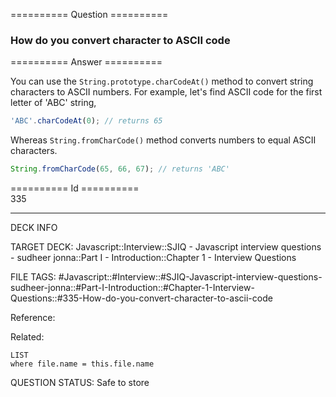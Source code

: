 ========== Question ==========  

### How do you convert character to ASCII code  

========== Answer ==========  

You can use the `String.prototype.charCodeAt()` method to convert string characters to ASCII numbers. For example, let's find ASCII code for the first letter of 'ABC' string,

```javascript
'ABC'.charCodeAt(0); // returns 65
```

Whereas `String.fromCharCode()` method converts numbers to equal ASCII characters.

```javascript
String.fromCharCode(65, 66, 67); // returns 'ABC'
```

========== Id ==========  
335

---

DECK INFO

TARGET DECK: Javascript::Interview::SJIQ - Javascript interview questions - sudheer jonna::Part I - Introduction::Chapter 1 - Interview Questions

FILE TAGS: #Javascript::#Interview::#SJIQ-Javascript-interview-questions-sudheer-jonna::#Part-I-Introduction::#Chapter-1-Interview-Questions::#335-How-do-you-convert-character-to-ascii-code

Reference:

Related:

```dataview
LIST
where file.name = this.file.name
```

QUESTION STATUS: Safe to store

